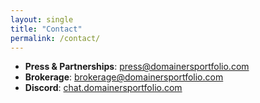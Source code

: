 ```yaml
---
layout: single
title: "Contact"
permalink: /contact/
---
```


* **Press & Partnerships**: press@domainersportfolio.com  
* **Brokerage**: brokerage@domainersportfolio.com  
* **Discord**: [chat.domainersportfolio.com](https://chat.domainersportfolio.com)
